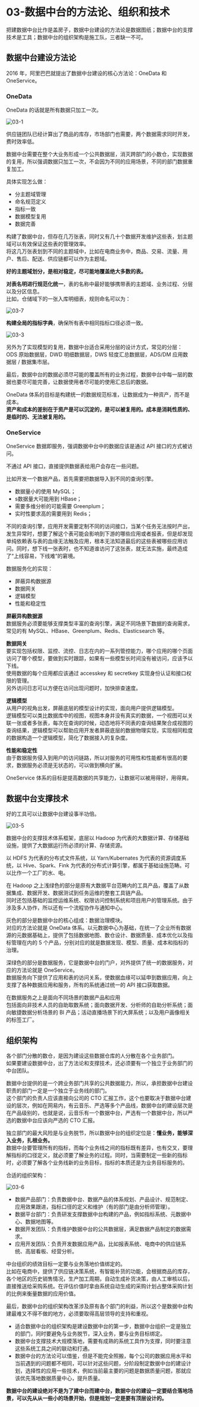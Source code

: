 # 03-数据中台的方法论、组织和技术

把建数据中台比作是盖房子，数据中台建设的方法论是数据图纸；数据中台的支撑技术是工具；数据中台的组织架构是施工队，三者缺一不可。

## 数据中台建设方法论

2016 年，阿里巴巴就提出了数据中台建设的核心方法论：OneData 和 OneService。

### OneData

OneData 的话就是所有数据只加工一次。

![03-1](https://github.com/woleirenlai/Images/blob/master/shujuzhongtai/03/03-1.jpg)

​	供应链团队已经计算出了商品的库存，市场部门也需要，两个数据需求同时开发，费时效率低。

数据中台需要在整个大业务形成一个公共数据层，消灭跨部门的小数仓，实现数据的复用，所以强调数据只加工一次，不会因为不同的应用场景，不同的部门数据重复加工。

具体实现怎么做：

* 分主题域管理
* 命名规范定义
* 指标一致
* 数据模型复用
* 数据完善

构建了数据中台，但存在几万张表，同时又有几十个数据开发维护这些表，划主题域可以有效保证这些表的管理效率。  
将这几万张表划到不同的主题域中，比如在电商业务中，商品、交易、流量、用户、售后、配送、供应链都可以作为主题域。

**好的主题域划分，是相对稳定，尽可能地覆盖绝大多数的表。**

**对表名明进行规范化统一**，表的名称中最好能够携带表的主题域、业务过程、分层以及分区信息。  
比如，仓储域下的一张入库明细表，规则命名可以为：

![03-7](https://github.com/woleirenlai/Images/blob/master/shujuzhongtai/03/03-7.jpg)

**构建全局的指标字典**，确保所有表中相同指标口径必须一致。

![03-3](https://github.com/woleirenlai/Images/blob/master/shujuzhongtai/03/03-3.jpg)

另外为了实现模型的复用，数据中台适合采用分层的设计方式，常见的分层：  
ODS 原始数据层，DWD 明细数据层，DWS 轻度汇总数据层，ADS/DM 应用数据层 / 数据集市层。

最后，数据中台的数据必须尽可能的覆盖所有的业务过程，数据中台中每一层的数据也要尽可能完善，让数据使用者尽可能的使用汇总后的数据。

OneData 体系的目标是构建统一的数据规范标准，让数据成为一种资产，而不是成本。  
**资产和成本的差别在于资产是可以沉淀的，是可以被复用的。成本是消耗性质的、是临时的、无法被复用的。**

### OneService

OneService 数据即服务，强调数据中台中的数据应该是通过 API 接口的方式被访问。

不通过 API 接口，直接提供数据表给用户会存在一些问题。

比如开发一个数据产品，首先需要把数据导入到不同的查询引擎。

* 数据量小的使用 MySQL；
* s数据量大可能用到 HBase；
* 需要多维分析的可能需要 Greenplum；
* 实时性要求高的需要用到 Redis；

不同的查询引擎，应用开发需要定制不同的访问接口，当某个任务无法按时产出，发生异常时，想要了解这个表可能会影响到下游的哪些应用或者报表，但是却发现单纯依赖表与表的血缘无法触及应用，根本无法知道最后的这些表被哪些应用访问。同时，想下线一张表时，也不知道谁访问了这张表，就无法实施，最终造成了“上线容易，下线难”的窘境。

数据服务化的实现：

* 屏蔽异构数据源
* 数据网关
* 逻辑模型
* 性能和稳定性

**屏蔽异构数据源**  
数据服务必须要能够支撑类型丰富的查询引擎，满足不同场景下数据的查询需求，常见的有 MySQL、HBase、Greenplum、Redis、Elasticsearch 等。

**数据网关**  
要实现包括权限、监控、流控、日志在内的一系列管控能力，哪个应用的哪个页面访问了哪个模型，要做到实时跟踪，如果有一些模型长时间没有被访问，应该予以下线。  
使用数据的每个应用都应该通过 accesskey 和 secretkey 实现身份认证和接口权限的管理。  
另外访问日志可以方便在访问出现问题时，加快排查速度。

**逻辑模型**  
从用户的视角出发，屏蔽底层的模型设计的实现，面向用户提供逻辑模型。  
逻辑模型可以类比数据库中的视图，视图本身并没有真实的数据，一个视图可以关联一张或者多张表，每次在查询的时候，动态地将不同表的查询结果聚合成视图的查询结果，逻辑模型可以帮助应用开发者屏蔽底层的数据物理实现，实现相同粒度的数据构造一个逻辑模型，简化了数据接入的复杂度。

**性能和稳定性**  
由于数据服务侵入到用户的访问链路，所以对服务的可用性和性能都有很高的要求，数据服务必须是无状态的，可以做到横向扩展。

OneService 体系的目标是提高数据的共享能力，让数据可以被用得好，用得爽。

## 数据中台支撑技术

好的工具可以让数据中台建设事半功倍。

![03-5](https://github.com/woleirenlai/Images/blob/master/shujuzhongtai/03/03-5.jpg)

数据中台的支撑技术体系框架，底层以 Hadoop 为代表的大数据计算、存储基础设施，提供了大数据运行所必须的计算、存储资源。

以 HDFS 为代表的分布式文件系统，以 Yarn/Kubernates 为代表的资源调度系统，以 Hive、Spark、Fink 为代表的分布式计算引擎，都属于基础设施范畴。可以比作一个工厂的水、电。

在 Hadoop 之上浅绿色的部分是原有大数据平台范畴内的工具产品，覆盖了从数据集成、数据开发、数据测试到任务运维的整套工具链产品。  
同时还包括基础的监控运维系统、权限访问控制系统和项目用户的管理系统。由于涉及多人协作，所以还有一个流程协作与通知中心。

灰色的部分是数据中台的核心组成：数据治理模块。  
对应的方法论就是 OneData 体系。以元数据中心为基础，在统一了企业所有数据源的元数据基础上，提供了包括数据地图、数仓设计、数据质量、成本优化以及指标管理在内的 5 个产品，分别对应的就是数据发现、模型、质量、成本和指标的治理。

深绿色的部分是数据服务，它是数据中台的门户，对外提供了统一的数据服务，对应的方法论就是 OneService。  
数据服务向下提供了应用和表的访问关系，使数据血缘可以延申到数据应用，向上支撑了各种数据应用和服务，所有的系统通过统一的 API 接口获取数据。

在数据服务之上是面向不同场景的数据产品和应用  
包括面向非技术人员的自助取数系统；面向数据开发、分析师的自助分析系统；面向敏捷数据分析场景的 BI 产品；活动直播场景下的大屏系统；以及用户画像相关的标签工厂。

## 组织架构

各个部门分散的数仓，是因为建设这些数据仓库的人分散在各个业务部门。  
如果要建设数据中台，出了方法论和支撑技术，还必须要有一个独立于业务部门的中台团队。

数据中台提供的是一个跨业务部门共享的公共数据能力，所以，承担数据中台建设职责的部门一定是一个独立于业务线的部门。  
这个部门的负责人应该直接向公司的 CTO 汇报工作，这个也要取决于数据中台建设的层次，例如在网易内，有云音乐、严选等多个产品线，数据中台的建设层次是在产品级别的，也就是说，云音乐有一个数据中台，严选有一个数据中台，所以严选的数据中台应该向严选的 CTO 汇报。

独立部门的最大风险是与业务脱节，所以数据中台的组织定位是：**懂业务，能够深入业务，扎根业务。**  
数据中台要管理所有的指标，而每个业务线之间的指标既有差异，也有交叉，要理解指标的口径定义，就必须要了解业务的过程。同时，当需要制定一些新的指标时，必须要了解各个业务线新的业务目标，指标的本质还是为业务目标服务的。

合适的组织架构：

![03-6](https://github.com/woleirenlai/Images/blob/master/shujuzhongtai/03/03-6.jpg)

* 数据产品部门：负责数据中台、数据产品的体系规划、产品设计、规范制定、应用效果跟进，指标口径的定义和维护（有的部门是由分析师管理）。
* 数据平台部门：负责研发支撑数据中台构建的产品，例如指标系统、元数据中心、数据地图等。
* 数据开发团队：负责维护数据中台的公共数据层，满足数据产品制定的数据需求。
* 应用开发团队：负责开发数据应用产品，比如报表系统、电商中的供应链系统、高层看板、经营分析。

中台组织的绩效目标一定要与业务落地价值绑定的。  
比如在电商中，提供了供应链决策系统，有智能补货的功能，会根据商品的库存，各个地区的历史销售情况，生产加工周期，自动生成补货决策，由人工审核以后，直接推送给采购系统。在评估价值时拿由系统自动生成的采购计划占整体采购计划的比例来衡量数据的应用价值。

最后，数据中台的组织架构改革涉及原有各个部门的利益，所以这个是数据中台构建最难又不得不做的地方，必须要取得高层领导的支持和重视。



* 适合数据中台的组织架构是建设数据中台的第一步，数据中台组织一定是独立的部门，同时要避免与业务脱节，深入业务，要与业务目标绑定。
* 数据中台支撑技术大规模落地，需要有成熟的系统工具作为支撑，同时要注意这些系统工具之间的联动和打通。
* 数据中台的方法论可以借鉴，但是不能完全照搬，每个公司的数据应用水平和当前遇到的问题都不相同，可以针对这些问题，分阶段制定数据中台的建设计划，选择性的应用一些技术，例如当前最主要的问题是数据质量问题，那就应该优先落地数据质量中心，提升质量。

**数据中台的建设绝对不是为了建中台而建中台，数据中台的建设一定要结合落地场景，可以先从从一些小的场景开始，但是规划一定是要有顶层设计的。**

